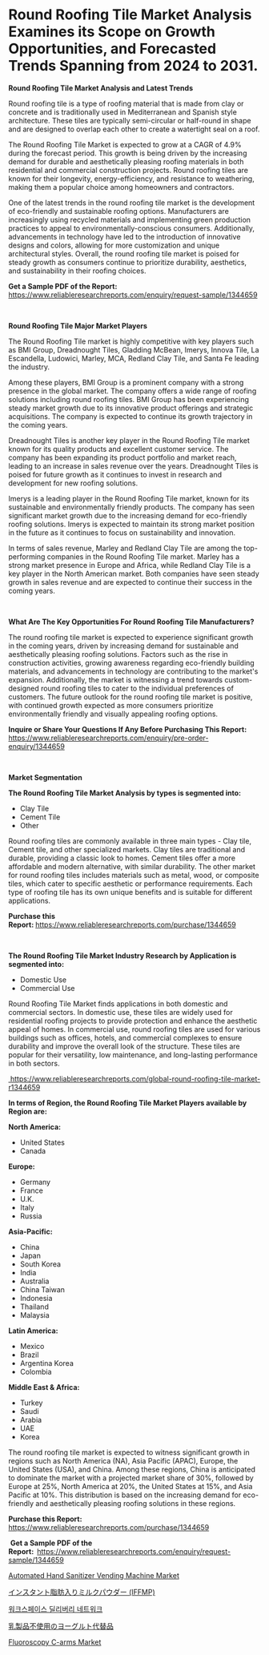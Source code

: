 <p><h1>Round Roofing Tile Market Analysis Examines its Scope on Growth Opportunities, and Forecasted Trends Spanning from 2024 to 2031.</h1></p><p><strong>Round Roofing Tile Market Analysis and Latest Trends</strong></p>
<p><p>Round roofing tile is a type of roofing material that is made from clay or concrete and is traditionally used in Mediterranean and Spanish style architecture. These tiles are typically semi-circular or half-round in shape and are designed to overlap each other to create a watertight seal on a roof.</p><p>The Round Roofing Tile Market is expected to grow at a CAGR of 4.9% during the forecast period. This growth is being driven by the increasing demand for durable and aesthetically pleasing roofing materials in both residential and commercial construction projects. Round roofing tiles are known for their longevity, energy-efficiency, and resistance to weathering, making them a popular choice among homeowners and contractors.</p><p>One of the latest trends in the round roofing tile market is the development of eco-friendly and sustainable roofing options. Manufacturers are increasingly using recycled materials and implementing green production practices to appeal to environmentally-conscious consumers. Additionally, advancements in technology have led to the introduction of innovative designs and colors, allowing for more customization and unique architectural styles. Overall, the round roofing tile market is poised for steady growth as consumers continue to prioritize durability, aesthetics, and sustainability in their roofing choices.</p></p>
<p><strong>Get a Sample PDF of the Report:&nbsp;</strong> <a href="https://www.reliableresearchreports.com/enquiry/request-sample/1344659">https://www.reliableresearchreports.com/enquiry/request-sample/1344659</a></p>
<p>&nbsp;</p>
<p><strong>Round Roofing Tile Major Market Players</strong></p>
<p><p>The Round Roofing Tile market is highly competitive with key players such as BMI Group, Dreadnought Tiles, Gladding McBean, Imerys, Innova Tile, La Escandella, Ludowici, Marley, MCA, Redland Clay Tile, and Santa Fe leading the industry. </p><p>Among these players, BMI Group is a prominent company with a strong presence in the global market. The company offers a wide range of roofing solutions including round roofing tiles. BMI Group has been experiencing steady market growth due to its innovative product offerings and strategic acquisitions. The company is expected to continue its growth trajectory in the coming years.</p><p>Dreadnought Tiles is another key player in the Round Roofing Tile market known for its quality products and excellent customer service. The company has been expanding its product portfolio and market reach, leading to an increase in sales revenue over the years. Dreadnought Tiles is poised for future growth as it continues to invest in research and development for new roofing solutions.</p><p>Imerys is a leading player in the Round Roofing Tile market, known for its sustainable and environmentally friendly products. The company has seen significant market growth due to the increasing demand for eco-friendly roofing solutions. Imerys is expected to maintain its strong market position in the future as it continues to focus on sustainability and innovation.</p><p>In terms of sales revenue, Marley and Redland Clay Tile are among the top-performing companies in the Round Roofing Tile market. Marley has a strong market presence in Europe and Africa, while Redland Clay Tile is a key player in the North American market. Both companies have seen steady growth in sales revenue and are expected to continue their success in the coming years.</p></p>
<p>&nbsp;</p>
<p><strong>What Are The Key Opportunities For Round Roofing Tile Manufacturers?</strong></p>
<p><p>The round roofing tile market is expected to experience significant growth in the coming years, driven by increasing demand for sustainable and aesthetically pleasing roofing solutions. Factors such as the rise in construction activities, growing awareness regarding eco-friendly building materials, and advancements in technology are contributing to the market's expansion. Additionally, the market is witnessing a trend towards custom-designed round roofing tiles to cater to the individual preferences of customers. The future outlook for the round roofing tile market is positive, with continued growth expected as more consumers prioritize environmentally friendly and visually appealing roofing options.</p></p>
<p><strong>Inquire or Share Your Questions If Any Before Purchasing This Report:</strong> <a href="https://www.reliableresearchreports.com/enquiry/pre-order-enquiry/1344659">https://www.reliableresearchreports.com/enquiry/pre-order-enquiry/1344659</a></p>
<p>&nbsp;</p>
<p><strong>Market Segmentation</strong></p>
<p><strong>The Round Roofing Tile Market Analysis by types is segmented into:</strong></p>
<p><ul><li>Clay Tile</li><li>Cement Tile</li><li>Other</li></ul></p>
<p><p>Round roofing tiles are commonly available in three main types - Clay tile, Cement tile, and other specialized markets. Clay tiles are traditional and durable, providing a classic look to homes. Cement tiles offer a more affordable and modern alternative, with similar durability. The other market for round roofing tiles includes materials such as metal, wood, or composite tiles, which cater to specific aesthetic or performance requirements. Each type of roofing tile has its own unique benefits and is suitable for different applications.</p></p>
<p><strong>Purchase this Report:&nbsp;</strong><a href="https://www.reliableresearchreports.com/purchase/1344659">https://www.reliableresearchreports.com/purchase/1344659</a></p>
<p>&nbsp;</p>
<p><strong>The Round Roofing Tile Market Industry Research by Application is segmented into:</strong></p>
<p><ul><li>Domestic Use</li><li>Commercial Use</li></ul></p>
<p><p>Round Roofing Tile Market finds applications in both domestic and commercial sectors. In domestic use, these tiles are widely used for residential roofing projects to provide protection and enhance the aesthetic appeal of homes. In commercial use, round roofing tiles are used for various buildings such as offices, hotels, and commercial complexes to ensure durability and improve the overall look of the structure. These tiles are popular for their versatility, low maintenance, and long-lasting performance in both sectors.</p></p>
<p><a href="https://www.reliableresearchreports.com/global-round-roofing-tile-market-r1344659">&nbsp;https://www.reliableresearchreports.com/global-round-roofing-tile-market-r1344659</a></p>
<p><strong>In terms of Region, the Round Roofing Tile Market Players available by Region are:</strong></p>
<p>
    <p> <strong> North America: </strong>
        <ul>
            <li>United States</li>
            <li>Canada</li>
        </ul>
        </p> 
    <p> <strong> Europe: </strong>
        <ul>
            <li>Germany</li>
            <li>France</li>
            <li>U.K.</li>
            <li>Italy</li>
            <li>Russia</li>
        </ul>
        </p> 
    <p> <strong> Asia-Pacific: </strong>
        <ul>
            <li>China</li>
            <li>Japan</li>
            <li>South Korea</li>
            <li>India</li>
            <li>Australia</li>
            <li>China Taiwan</li>
            <li>Indonesia</li>
            <li>Thailand</li>
            <li>Malaysia</li>
        </ul>
        </p> 
    <p> <strong> Latin America: </strong>
        <ul>
            <li>Mexico</li>
            <li>Brazil</li>
            <li>Argentina Korea</li>
            <li>Colombia</li>
        </ul>
        </p> 
    <p> <strong> Middle East & Africa: </strong>
        <ul>
            <li>Turkey</li>
            <li>Saudi</li>
            <li>Arabia</li>
            <li>UAE</li>
            <li>Korea</li>
        </ul>
    </p>
    </p>
<p><p>The round roofing tile market is expected to witness significant growth in regions such as North America (NA), Asia Pacific (APAC), Europe, the United States (USA), and China. Among these regions, China is anticipated to dominate the market with a projected market share of 30%, followed by Europe at 25%, North America at 20%, the United States at 15%, and Asia Pacific at 10%. This distribution is based on the increasing demand for eco-friendly and aesthetically pleasing roofing solutions in these regions.</p></p>
<p><strong>Purchase this Report: </strong><a href="https://www.reliableresearchreports.com/purchase/1344659">https://www.reliableresearchreports.com/purchase/1344659</a></p>
<p>&nbsp;<strong>Get a Sample PDF of the Report:&nbsp;&nbsp;</strong><a href="https://www.reliableresearchreports.com/enquiry/request-sample/1344659">https://www.reliableresearchreports.com/enquiry/request-sample/1344659</a></p>
<p><strong></strong></p>
<p><p><a href="https://github.com/nicholepatriciadoylenwnrjr0/Market-Research-Report-List-2/blob/main/automated-hand-sanitizer-vending-machine-market.md">Automated Hand Sanitizer Vending Machine Market</a></p><p><a href="https://github.com/CieloStamm/Market-Research-Report-List-1/blob/main/2046465100187.md">インスタント脂肪入りミルクパウダー (IFFMP)</a></p><p><a href="https://github.com/royErdmtyan906778/Market-Research-Report-List-2/blob/main/208671991494.md">워크스페이스 딜리버리 네트워크</a></p><p><a href="https://github.com/nemesis2824/Market-Research-Report-List-2/blob/main/5228464100186.md">乳製品不使用のヨーグルト代替品</a></p><p><a href="https://github.com/barbarakss89/Market-Research-Report-List-1/blob/main/fluoroscopy-c-arms-market.md">Fluoroscopy C-arms Market</a></p></p>